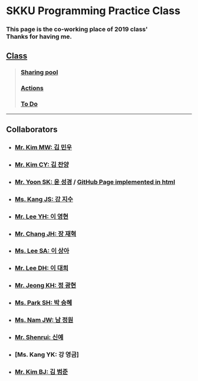 # SKKU Programming Practice Class
### This page is the co-working place of 2019 class'<br> Thanks for having me.

## [Class](https://github.com/hochae2018/Java-program-practice-2019/projects/1)

> ### [Sharing pool](https://github.com/hochae2018/Java-program-practice-2019/projects/1#column-4815383)
> ### [Actions](https://github.com/hochae2018/Java-program-practice-2019/projects/1#column-4765584)
> ### [To Do](https://github.com/hochae2018/Java-program-practice-2019/projects/1#column-4765575)
------


## Collaborators
- ### [Mr. Kim MW: 김 민우](https://skkubeckham.github.io/Homework/)
- ### [Mr. Kim CY: 김 찬양](https://kimmothy.github.io/JAVAPractice2019/)
- ### [Mr. Yoon SK: 윤 성경](https://yoonseongkyeong.github.io/Coding-Highway/) / [GitHub Page implemented in html](https://yoonseongkyeong.github.io/)
- ### [Ms. Kang JS: 강 지수](https://rrruk.github.io/swe2023/)
- ### [Mr. Lee YH: 이 영현](https://younghyundev.github.io/javapractice/)
- ### [Mr. Chang JH: 장 재혁](https://jaehchangscsc.github.io/JavaClass/)
- ### [Ms. Lee SA: 이 상아](https://sha-pizza.github.io/JAVApractice/)
- ### [Mr. Lee DH: 이 대희](https://vckfnv.github.io/myjava/)
- ### [Mr. Jeong KH: 정 광현](https://nowukh.github.io/java2019-1/)
- ### [Ms. Park SH: 박 승혜](https://seungly.github.io/JAVA-Implementation-of-Programming/)
- ### [Ms. Nam JW: 남 정원](https://namjungwon.github.io/java/)
- ### [Mr. Shenrui: 신예](https://shenrui95.github.io/java/)
- ### [Ms. Kang YK: 강 영금]
- ### [Mr. Kim BJ: 김 범준](https://github.com/BeomjunKim14/test)
                     

